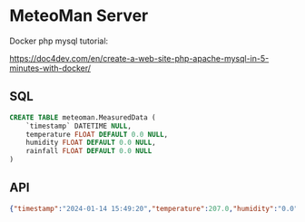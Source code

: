 # MeteoMan Server

Docker php mysql tutorial:

https://doc4dev.com/en/create-a-web-site-php-apache-mysql-in-5-minutes-with-docker/



## SQL

```sql
CREATE TABLE meteoman.MeasuredData (
	`timestamp` DATETIME NULL,
	temperature FLOAT DEFAULT 0.0 NULL,
	humidity FLOAT DEFAULT 0.0 NULL,
	rainfall FLOAT DEFAULT 0.0 NULL
)
```



## API

```json
{"timestamp":"2024-01-14 15:49:20","temperature":207.0,"humidity":"0.0","rainfall":"0"}
```

